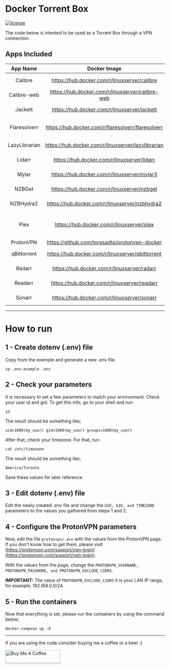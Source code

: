 # Docker Torrent Box

[![license](https://img.shields.io/github/license/ivan-pinatti/docker-torrent-box?style=plastic)](https://github.com/ivan-pinatti/docker-torrent-box/blob/master/LICENSE)

The code below is intented to be used as a Torrent Box through a VPN connection.


## Apps Included

|    App Name   |                    Docker Image                    |                     Function                     |
|:-------------:|:--------------------------------------------------:|:------------------------------------------------:|
|    Calibre    | https://hub.docker.com/r/linuxserver/calibre       |              eBooks Library Manager              |
|  Calibre-web  | https://hub.docker.com/r/linuxserver/calibre-web   |              eBooks Library Manager              |
|    Jackett    | https://hub.docker.com/r/linuxserver/jackett       |                Query Proxy Server                |
|  Flaresolverr | https://hub.docker.com/r/flaresolverr/flaresolverr |        Bypass to Cloudflare and DDoS-GUARD       |
| LazyLibrarian | https://hub.docker.com/r/linuxserver/lazylibrarian |               Books Tracker/Manager              |
|     Lidarr    | https://hub.docker.com/r/linuxserver/lidarr        |               Music Tracker/Manager              |
|     Mylar     | https://hub.docker.com/r/linuxserver/mylar3        |              Comics Tracker/Manager              |
|     NZBGet    | https://hub.docker.com/r/linuxserver/nzbget        |                 Usenet Downloader                |
|   NZBHydra2   | https://hub.docker.com/r/linuxserver/nzbhydra2     |          Meta Searcher for NZB indexers          |
|      Plex     | https://hub.docker.com/r/linuxserver/plex          | Movie/TV Shows/Music Library Manager and Player  |
|   ProtonVPN   | https://github.com/tprasadtp/protonvpn-docker      |                    VPN Gateway                   |
|  qBittorrent  | https://hub.docker.com/r/linuxserver/qbittorrent   |                Torrent Downloader                |
|     Radarr    | https://hub.docker.com/r/linuxserver/radarr        |              Movies Tracker/Manager              |
|    Readarr    | https://hub.docker.com/r/linuxserver/readarr       |              eBooks Tracker/Manager              |
|     Sonarr    | https://hub.docker.com/r/linuxserver/sonarr        |             TV Shows Tracker/Manager             |

---

# How to run

## 1 - Create dotenv (.env) file
Copy from the example and generate a new .env file.
```shell
cp .env.example .env
```

## 2 - Check your parameters
It is necessary to set a few parameters to match your environment.
Check your user id and gid. To get this info, go to your shell and run:
```shell
id
```

The result should be something like;
```shell
uid=1000(my_user) gid=1000(my_user) groups=1000(my_user)
```

After that, check your timezone. For that, run:
```shell
cat /etc/timezone
```

The result should be something like;
```shell
America/Toronto
```

Save these values for later reference.

## 3 - Edit dotenv (.env) file
Edit the newly created .env file and change the `UID, GID, and TIMEZONE` parameters to the values you gathered from steps 1 and 2.

## 4 - Configure the ProtonVPN parameters
Now, edit the file `protonvpn/.env` with the values from the ProtonVPN page. If you don't know how to get them, please visit [https://protonvpn.com/support/vpn-login](https://protonvpn.com/support/vpn-login).

With the values from the page, change the `PROTONVPN_USERNAME, PROTONVPN_PASSWORD, and PROTONVPN_EXCLUDE_CIDRS`.

**IMPORTANT:** The value of `PROTONVPN_EXCLUDE_CIDRS` it is your LAN IP range, for example; 192.168.0.0/24.

## 5 - Run the containers
Now that everything is set, please run the containers by using the command below;
```shell
docker-compose up -d
```

---

If you are using the code consider buying me a coffee or a beer :)

<a href="https://www.buymeacoffee.com/ivan.pinatti" target="_blank"><img src="https://www.buymeacoffee.com/assets/img/custom_images/orange_img.png" alt="Buy Me A Coffee" style="height: 41px !important;width: 174px !important;box-shadow: 0px 3px 2px 0px rgba(190, 190, 190, 0.5) !important;-webkit-box-shadow: 0px 3px 2px 0px rgba(190, 190, 190, 0.5) !important;" ></a>
